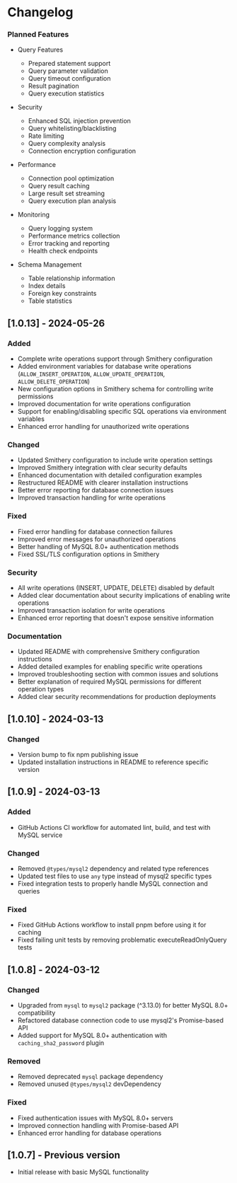 # Changelog


### Planned Features
- Query Features
  - Prepared statement support
  - Query parameter validation
  - Query timeout configuration
  - Result pagination
  - Query execution statistics

- Security
  - Enhanced SQL injection prevention
  - Query whitelisting/blacklisting
  - Rate limiting
  - Query complexity analysis
  - Connection encryption configuration

- Performance
  - Connection pool optimization
  - Query result caching
  - Large result set streaming
  - Query execution plan analysis

- Monitoring
  - Query logging system
  - Performance metrics collection
  - Error tracking and reporting
  - Health check endpoints

- Schema Management
  - Table relationship information
  - Index details
  - Foreign key constraints
  - Table statistics

## [1.0.13] - 2024-05-26

### Added
- Complete write operations support through Smithery configuration
- Added environment variables for database write operations (`ALLOW_INSERT_OPERATION`, `ALLOW_UPDATE_OPERATION`, `ALLOW_DELETE_OPERATION`)
- New configuration options in Smithery schema for controlling write permissions
- Improved documentation for write operations configuration
- Support for enabling/disabling specific SQL operations via environment variables
- Enhanced error handling for unauthorized write operations

### Changed
- Updated Smithery configuration to include write operation settings
- Improved Smithery integration with clear security defaults
- Enhanced documentation with detailed configuration examples
- Restructured README with clearer installation instructions
- Better error reporting for database connection issues
- Improved transaction handling for write operations

### Fixed
- Fixed error handling for database connection failures
- Improved error messages for unauthorized operations
- Better handling of MySQL 8.0+ authentication methods
- Fixed SSL/TLS configuration options in Smithery

### Security
- All write operations (INSERT, UPDATE, DELETE) disabled by default
- Added clear documentation about security implications of enabling write operations
- Improved transaction isolation for write operations
- Enhanced error reporting that doesn't expose sensitive information

### Documentation
- Updated README with comprehensive Smithery configuration instructions
- Added detailed examples for enabling specific write operations
- Improved troubleshooting section with common issues and solutions
- Better explanation of required MySQL permissions for different operation types
- Added clear security recommendations for production deployments

## [1.0.10] - 2024-03-13

### Changed
- Version bump to fix npm publishing issue
- Updated installation instructions in README to reference specific version

## [1.0.9] - 2024-03-13

### Added
- GitHub Actions CI workflow for automated lint, build, and test with MySQL service

### Changed
- Removed `@types/mysql2` dependency and related type references
- Updated test files to use `any` type instead of mysql2 specific types
- Fixed integration tests to properly handle MySQL connection and queries

### Fixed
- Fixed GitHub Actions workflow to install pnpm before using it for caching
- Fixed failing unit tests by removing problematic executeReadOnlyQuery tests

## [1.0.8] - 2024-03-12

### Changed
- Upgraded from `mysql` to `mysql2` package (^3.13.0) for better MySQL 8.0+ compatibility
- Refactored database connection code to use mysql2's Promise-based API
- Added support for MySQL 8.0+ authentication with `caching_sha2_password` plugin

### Removed
- Removed deprecated `mysql` package dependency
- Removed unused `@types/mysql2` devDependency

### Fixed
- Fixed authentication issues with MySQL 8.0+ servers
- Improved connection handling with Promise-based API
- Enhanced error handling for database operations

## [1.0.7] - Previous version
- Initial release with basic MySQL functionality 